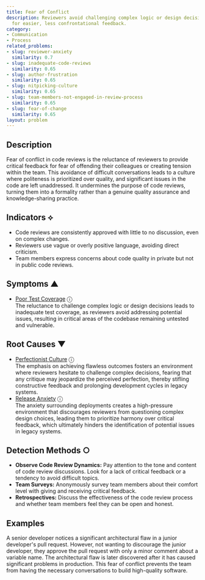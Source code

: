 ```yaml
---
title: Fear of Conflict
description: Reviewers avoid challenging complex logic or design decisions, opting
  for easier, less confrontational feedback.
category:
- Communication
- Process
related_problems:
- slug: reviewer-anxiety
  similarity: 0.7
- slug: inadequate-code-reviews
  similarity: 0.65
- slug: author-frustration
  similarity: 0.65
- slug: nitpicking-culture
  similarity: 0.65
- slug: team-members-not-engaged-in-review-process
  similarity: 0.65
- slug: fear-of-change
  similarity: 0.65
layout: problem
---
```


## Description
Fear of conflict in code reviews is the reluctance of reviewers to provide critical feedback for fear of offending their colleagues or creating tension within the team. This avoidance of difficult conversations leads to a culture where politeness is prioritized over quality, and significant issues in the code are left unaddressed. It undermines the purpose of code reviews, turning them into a formality rather than a genuine quality assurance and knowledge-sharing practice.


## Indicators ⟡
- Code reviews are consistently approved with little to no discussion, even on complex changes.
- Reviewers use vague or overly positive language, avoiding direct criticism.
- Team members express concerns about code quality in private but not in public code reviews.


## Symptoms ▲

- [Poor Test Coverage](poor-test-coverage.md) <span class="info-tooltip" title="Confidence: 0.366, Strength: 0.620">ⓘ</span>
<br/>  The reluctance to challenge complex logic or design decisions leads to inadequate test coverage, as reviewers avoid addressing potential issues, resulting in critical areas of the codebase remaining untested and vulnerable.

## Root Causes ▼

- [Perfectionist Culture](perfectionist-culture.md) <span class="info-tooltip" title="Confidence: 0.372, Strength: 0.837">ⓘ</span>
<br/>  The emphasis on achieving flawless outcomes fosters an environment where reviewers hesitate to challenge complex decisions, fearing that any critique may jeopardize the perceived perfection, thereby stifling constructive feedback and prolonging development cycles in legacy systems.
- [Release Anxiety](release-anxiety.md) <span class="info-tooltip" title="Confidence: 0.318, Strength: 0.878">ⓘ</span>
<br/>  The anxiety surrounding deployments creates a high-pressure environment that discourages reviewers from questioning complex design choices, leading them to prioritize harmony over critical feedback, which ultimately hinders the identification of potential issues in legacy systems.

## Detection Methods ○
- **Observe Code Review Dynamics:** Pay attention to the tone and content of code review discussions. Look for a lack of critical feedback or a tendency to avoid difficult topics.
- **Team Surveys:** Anonymously survey team members about their comfort level with giving and receiving critical feedback.
- **Retrospectives:** Discuss the effectiveness of the code review process and whether team members feel they can be open and honest.


## Examples
A senior developer notices a significant architectural flaw in a junior developer's pull request. However, not wanting to discourage the junior developer, they approve the pull request with only a minor comment about a variable name. The architectural flaw is later discovered after it has caused significant problems in production. This fear of conflict prevents the team from having the necessary conversations to build high-quality software.
